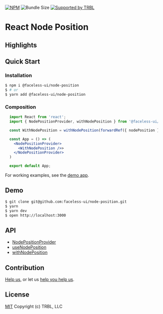[![NPM](https://img.shields.io/npm/v/@faceless-ui/node-position)](https://www.npmjs.com/@faceless-ui/node-position)
![Bundle Size](https://img.shields.io/bundlephobia/minzip/@faceless-ui/node-position?label=zipped)
[![Supported by TRBL](https://img.shields.io/badge/supported_by-TRBL-black)](https://github.com/trouble)

# React Node Position

## Highlights

## Quick Start

### Installation

```bash
$ npm i @faceless-ui/node-position
$ # or
$ yarn add @faceless-ui/node-position
```

### Composition

```jsx
  import React from 'react';
  import { NodePositionProvider, withNodePosition } from '@faceless-ui/node-position';

  const WithNodePosition = withNodePosition(forwardRef({ nodePosition }, ref) => <div ref={ref}>{nodePosition}</div>));

  const App = () => (
    <NodePositionProvider>
      <WithNodePosition />>
    </NodePositionProvider>
  )

  export default App;
```

For working examples, see the [demo app](./demo/App.demo.js).

## Demo

```bash
$ git clone git@github.com:faceless-ui/node-position.git
$ yarn
$ yarn dev
$ open http://localhost:3000
```

## API

  - [NodePositionProvider](./src/NodePositionProvider/README.md)
  - [useNodePosition](./src/useNodePosition/README.md)
  - [withNodePosition](./src/withNodePosition/README.md)

## Contribution

[Help us,](https://github.com/faceless-ui/.github/blob/master/CONTRIBUTING.md) or let us [help you help us](https://github.com/faceless-ui/.github/blob/master/SUPPORT.md).

## License

[MIT](https://github.com/faceless-ui/node-position/blob/master/LICENSE) Copyright (c) TRBL, LLC
